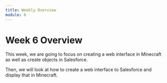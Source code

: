 ```yaml
---
title: Weekly Overview
module: 6
---
```


# Week 6 Overview <br />


This week, we are going to focus on creating a web interface in Minecraft as well as create objects in Salesforce.

Then, we will look at how to create a web interface to Salesforce and display that in Minecraft.